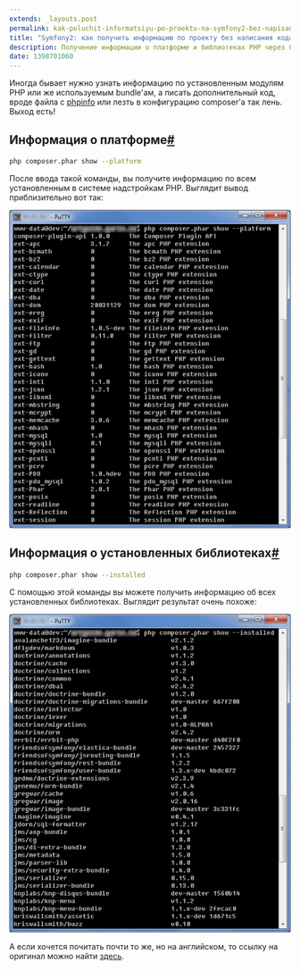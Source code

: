 ```yaml
---
extends: _layouts.post
permalink: kak-poluchit-informatsiyu-po-proektu-na-symfony2-bez-napisaniya-koda.html
title: "Symfony2: как получить информацию по проекту без написания кода"
description: Получение информации о платформе и библиотеках PHP через Composer
date: 1398701060
---
```


Иногда бывает нужно узнать информацию по установленным модулям PHP или же используемым bundle'ам, а писать
дополнительный код, вроде файла с [phpinfo](https://php.net/manual/ru/function.phpinfo.php) или лезть в конфигурацию
composer'а так лень. Выход есть!

<!--more-->

<h2 id="">Информация о платформе<a href="#" class="anchor">#</a></h2>

```bash
php composer.phar show --platform
```

После ввода такой команды, вы&nbsp;получите информацию по всем установленным в системе надстройкам PHP. Выглядит вывод
приблизительно вот так:

![Информация об PHP окружении](/assets/images/kak-poluchit-informatsiyu-po-proektu-na-symfony2-bez-napisaniya-koda/1.jpg)

<h2 id="-2">Информация о установленных библиотеках<a href="#-2" class="anchor">#</a></h2>

```bash
php composer.phar show --installed
```

С помощью этой команды вы можете получить информацию об всех установленных библиотеках. Выглядит результат
очень похоже:

![Информация о установленных библиотеках](/assets/images/kak-poluchit-informatsiyu-po-proektu-na-symfony2-bez-napisaniya-koda/2.jpg)

А если хочется почитать почти то же, но на английском, то ссылку на оригинал можно найти
[здесь](https://twitter.com/Ascendens_Dark/status/453856889043181568).